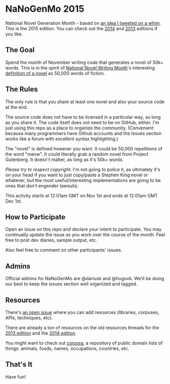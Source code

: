 # NaNoGenMo 2015

National Novel Generation Month - based on [an idea I tweeted on a whim](https://twitter.com/tinysubversions/status/396305662000775168). This is the 2015 edition. You can check out the [2014](https://github.com/dariusk/NaNoGenMo-2014) and [2013](https://github.com/dariusk/NaNoGenMo) editions if you like.

## The Goal

Spend the month of November writing code that generates a novel of 50k+ words. This is in the spirit of [National Novel Writing Month](http://nanowrimo.org/)'s interesting [definition of a novel](https://nanowrimo.uservoice.com/knowledgebase/articles/329132-why-50-000-words-and-how-do-you-define-novel) as 50,000 words of fiction.

## The Rules

The only rule is that you share at least one novel and also your source code at the end.

The source code does not have to be licensed in a particular way, so long as you share it. The code itself does not need to be on GitHub, either. I'm just using this repo as a place to organize the community. (Convenient because many programmers have Github accounts and the Issues section works like a forum with excellent syntax highlighting.)

The "novel" is defined however you want. It could be 50,000 repetitions of the word "meow". It could literally grab a random novel from Project Gutenberg. It doesn't matter, as long as it's 50k+ words.

_Please try to respect copyright._ I'm not going to police it, as ultimately it's on your head if you want to just copy/paste a Stephen King novel or whatever, but the most useful/interesting implementations are going to be ones that don't engender lawsuits.

This activity starts at 12:01am GMT on Nov 1st and ends at 12:01am GMT Dec 1st.

## How to Participate

Open an issue on this repo and declare your intent to participate. You may continually update the issue as you work over the course of the month. Feel free to post dev diaries, sample output, etc.

Also feel free to comment on other participants' issues.

## Admins

Official admins for NaNoGenMo are @dariusk and @hugovk. We'll be doing our best to keep the issues section well organized and tagged.

## Resources

There's [an open issue](https://github.com/dariusk/NaNoGenMo-2015/issues/1) where you can add resources (libraries, corpuses, APIs, techniques, etc).

There are already a ton of resources on the old resources threads for the  [2013 edition](https://github.com/dariusk/NaNoGenMo/issues/11) and the [2014 edition](https://github.com/dariusk/nanogenmo-2014/issues/1).

You might want to check out [corpora](https://github.com/dariusk/corpora), a repository of public domain lists of things: animals, foods, names, occupations, countries, etc.

## That's It

Have fun!
